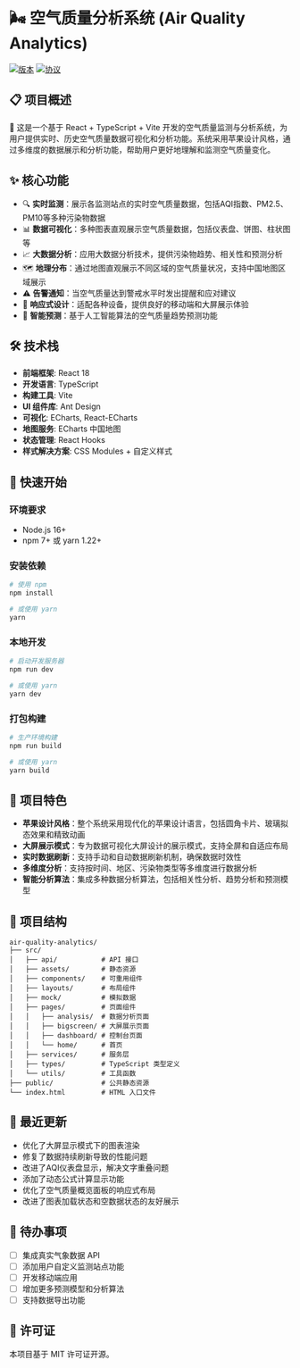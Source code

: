 # 🌬️ 空气质量分析系统 (Air Quality Analytics)

[![版本](https://img.shields.io/badge/版本-1.0.0-blue.svg)](https://github.com/MilesSG/AirQualityAnalytics)
[![协议](https://img.shields.io/badge/协议-MIT-green.svg)](https://github.com/MilesSG/AirQualityAnalytics)

## 📋 项目概述

🌟 这是一个基于 React + TypeScript + Vite 开发的空气质量监测与分析系统，为用户提供实时、历史空气质量数据可视化和分析功能。系统采用苹果设计风格，通过多维度的数据展示和分析功能，帮助用户更好地理解和监测空气质量变化。

## ✨ 核心功能

* 🔍 **实时监测**：展示各监测站点的实时空气质量数据，包括AQI指数、PM2.5、PM10等多种污染物数据
* 📊 **数据可视化**：多种图表直观展示空气质量数据，包括仪表盘、饼图、柱状图等
* 📈 **大数据分析**：应用大数据分析技术，提供污染物趋势、相关性和预测分析
* 🗺️ **地理分布**：通过地图直观展示不同区域的空气质量状况，支持中国地图区域展示
* ⚠️ **告警通知**：当空气质量达到警戒水平时发出提醒和应对建议
* 📱 **响应式设计**：适配各种设备，提供良好的移动端和大屏展示体验
* 🔮 **智能预测**：基于人工智能算法的空气质量趋势预测功能

## 🛠️ 技术栈

* **前端框架**: React 18
* **开发语言**: TypeScript
* **构建工具**: Vite
* **UI 组件库**: Ant Design
* **可视化**: ECharts, React-ECharts
* **地图服务**: ECharts 中国地图
* **状态管理**: React Hooks
* **样式解决方案**: CSS Modules + 自定义样式

## 🚀 快速开始

### 环境要求

* Node.js 16+
* npm 7+ 或 yarn 1.22+

### 安装依赖

```bash
# 使用 npm
npm install

# 或使用 yarn
yarn
```

### 本地开发

```bash
# 启动开发服务器
npm run dev

# 或使用 yarn
yarn dev
```

### 打包构建

```bash
# 生产环境构建
npm run build

# 或使用 yarn
yarn build
```

## 📸 项目特色

* **苹果设计风格**：整个系统采用现代化的苹果设计语言，包括圆角卡片、玻璃拟态效果和精致动画
* **大屏展示模式**：专为数据可视化大屏设计的展示模式，支持全屏和自适应布局
* **实时数据刷新**：支持手动和自动数据刷新机制，确保数据时效性
* **多维度分析**：支持按时间、地区、污染物类型等多维度进行数据分析
* **智能分析算法**：集成多种数据分析算法，包括相关性分析、趋势分析和预测模型

## 🧩 项目结构

```
air-quality-analytics/
├── src/
│   ├── api/           # API 接口
│   ├── assets/        # 静态资源
│   ├── components/    # 可重用组件
│   ├── layouts/       # 布局组件
│   ├── mock/          # 模拟数据
│   ├── pages/         # 页面组件
│   │   ├── analysis/  # 数据分析页面
│   │   ├── bigscreen/ # 大屏展示页面
│   │   ├── dashboard/ # 控制台页面
│   │   └── home/      # 首页
│   ├── services/      # 服务层
│   ├── types/         # TypeScript 类型定义
│   └── utils/         # 工具函数
├── public/            # 公共静态资源
└── index.html         # HTML 入口文件
```

## 🔄 最近更新

* 优化了大屏显示模式下的图表渲染
* 修复了数据持续刷新导致的性能问题
* 改进了AQI仪表盘显示，解决文字重叠问题
* 添加了动态公式计算显示功能
* 优化了空气质量概览面板的响应式布局
* 改进了图表加载状态和空数据状态的友好展示

## 📝 待办事项

- [ ] 集成真实气象数据 API
- [ ] 添加用户自定义监测站点功能
- [ ] 开发移动端应用
- [ ] 增加更多预测模型和分析算法
- [ ] 支持数据导出功能

## 📄 许可证

本项目基于 MIT 许可证开源。

